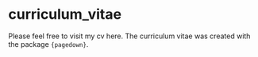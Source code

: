 # curriculum_vitae
Please feel free to visit my cv here. The curriculum vitae was created with the package `{pagedown}`.
